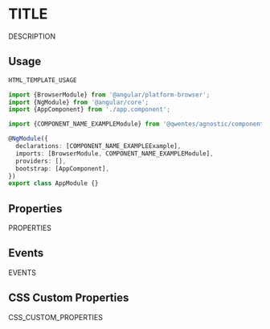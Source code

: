 # TITLE

DESCRIPTION

## Usage

```html
HTML_TEMPLATE_USAGE
```

```typescript
import {BrowserModule} from '@angular/platform-browser';
import {NgModule} from '@angular/core';
import {AppComponent} from './app.component';

import {COMPONENT_NAME_EXAMPLEModule} from '@qwentes/agnostic/components';

@NgModule({
  declarations: [COMPONENT_NAME_EXAMPLEExample],
  imports: [BrowserModule, COMPONENT_NAME_EXAMPLEModule],
  providers: [],
  bootstrap: [AppComponent],
})
export class AppModule {}
```

## Properties

PROPERTIES

## Events

EVENTS

## CSS Custom Properties

CSS_CUSTOM_PROPERTIES
